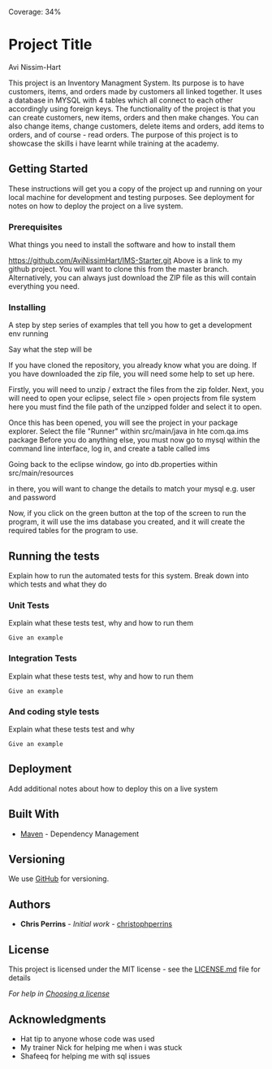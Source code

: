 Coverage: 34%
# Project Title
Avi Nissim-Hart

This project is an Inventory Managment System. Its purpose is to have customers, items, and orders made by customers
all linked together. It uses a database in MYSQL with 4 tables which all connect to each other accordingly using 
foreign keys. 
The functionality of the project is that you can create customers, new items, orders and then make changes.
You can also change items, change customers, delete items and orders, add items to orders,
and of course - read orders. The purpose of this project is to showcase the skills i have learnt while
training at the academy.

## Getting Started

These instructions will get you a copy of the project up and running on your local machine for development and testing purposes. See deployment for notes on how to deploy the project on a live system.

### Prerequisites

What things you need to install the software and how to install them

https://github.com/AviNissimHart/IMS-Starter.git
Above is a link to my github project. You will want to clone this from the master branch. Alternatively, you can always just download the ZIP file as this will contain everything you need.

### Installing

A step by step series of examples that tell you how to get a development env running

Say what the step will be

If you have cloned the repository, you already know what you are doing. If you have downloaded the zip file, you will need some help to set up here.

Firstly, you will need to unzip / extract the files from the zip folder.
Next, you will need to open your eclipse, select file > open projects from file system
here you must find the file path of the unzipped folder and select it to open.

Once this has been opened, you will see the project in your package explorer.
Select the file "Runner" within src/main/java in hte com.qa.ims package
Before you do anything else, you must now go to mysql within the command line interface, log in, and create a table called ims

Going back to the eclipse window, go into db.properties within src/main/resources

in there, you will want to change the details to match your mysql e.g. user and password


Now, if you click on the green button at the top of the screen to run the program, it will use the ims database you created,
and it will create the required tables for the program to use.



## Running the tests

Explain how to run the automated tests for this system. Break down into which tests and what they do

### Unit Tests 

Explain what these tests test, why and how to run them

```
Give an example
```

### Integration Tests 
Explain what these tests test, why and how to run them

```
Give an example
```

### And coding style tests

Explain what these tests test and why

```
Give an example
```

## Deployment

Add additional notes about how to deploy this on a live system

## Built With

* [Maven](https://maven.apache.org/) - Dependency Management

## Versioning

We use [GitHub](http://github.com/) for versioning.

## Authors

* **Chris Perrins** - *Initial work* - [christophperrins](https://github.com/christophperrins)

## License

This project is licensed under the MIT license - see the [LICENSE.md](LICENSE.md) file for details 

*For help in [Choosing a license](https://choosealicense.com/)*

## Acknowledgments

* Hat tip to anyone whose code was used
* My trainer Nick for helping me when i was stuck
* Shafeeq for helping me with sql issues
